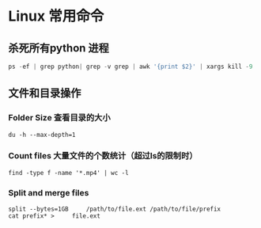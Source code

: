 # Linux 常用命令



## 杀死所有python 进程

```python
ps -ef | grep python| grep -v grep | awk '{print $2}' | xargs kill -9
```



## 文件和目录操作

### Folder Size 查看目录的大小

```shell
du -h --max-depth=1
```

### Count files 大量文件的个数统计（超过ls的限制时）

```shell
find -type f -name '*.mp4' | wc -l
```

### Split and merge files

```shell
split --bytes=1GB     /path/to/file.ext /path/to/file/prefix
cat prefix* >     file.ext
```
